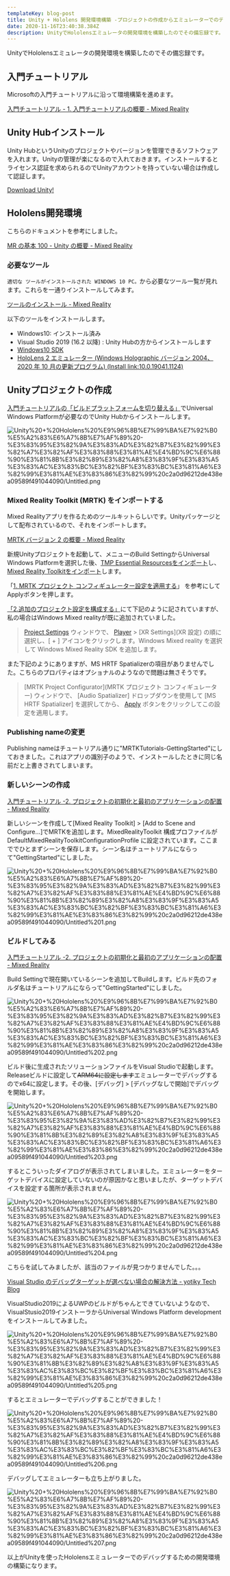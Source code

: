 ```yaml
---
templateKey: blog-post
title: Unity + Hololens 開発環境構築 -プロジェクトの作成からエミュレーターでのデバッグまで-
date: 2020-11-16T23:40:38.384Z
description: UnityでHololensエミュレータの開発環境を構築したのでその備忘録です。
---
```

UnityでHololensエミュレータの開発環境を構築したのでその備忘録です。

## 入門チュートリアル

Microsoftの入門チュートリアルに沿って環境構築を進めます。

[入門チュートリアル - 1. 入門チュートリアルの概要 - Mixed Reality](https://docs.microsoft.com/ja-jp/windows/mixed-reality/develop/unity/tutorials/mr-learning-base-01)

## Unity Hubインストール

Unity HubというUnityのプロジェクトやバージョンを管理できるソフトウェアを入れます。Unityの管理が楽になるので入れておきます。インストールするとライセンス認証を求められるのでUnityアカウントを持っていない場合は作成して認証します。

[Download Unity!](https://unity3d.com/jp/get-unity/download)

## Hololens開発環境

こちらのドキュメントを参考にしました。

[MR の基本 100 - Unity の概要 - Mixed Reality](https://docs.microsoft.com/ja-jp/windows/mixed-reality/develop/unity/tutorials/holograms-100)

### 必要なツール

`適切な ツールがインストールされた WINDOWS 10 PC。`から必要なツール一覧が見れます。これらを一通りインストールしてみます。

[ツールのインストール - Mixed Reality](https://docs.microsoft.com/ja-jp/windows/mixed-reality/develop/install-the-tools?tabs=unity)

以下のツールをインストールします。

- Windows10: インストール済み
- Visual Studio 2019 (16.2 以降) : Unity Hubの方からインストールします
- [Windows10 SDK](https://developer.microsoft.com/ja-jp/windows/downloads/windows-10-sdk/)
- [HoloLens 2 エミュレーター (Windows Holographic バージョン 2004、2020 年 10 月の更新プログラム) (Install link:10.0.19041.1124)](https://go.microsoft.com/fwlink/?linkid=2145829)

## Unityプロジェクトの作成

[入門チュートリアルの「ビルドプラットフォームを切り替える」](https://docs.microsoft.com/ja-jp/windows/mixed-reality/develop/unity/tutorials/mr-learning-base-02#switching-the-build-platform)でUniversal Windows Platformが必要なのでUnity Hubからインストールします。

![Unity%20+%20Hololens%20%E9%96%8B%E7%99%BA%E7%92%B0%E5%A2%83%E6%A7%8B%E7%AF%89%20-%E3%83%95%E3%82%9A%E3%83%AD%E3%82%B7%E3%82%99%E3%82%A7%E3%82%AF%E3%83%88%E3%81%AE%E4%BD%9C%E6%88%90%E3%81%8B%E3%82%89%E3%82%A8%E3%83%9F%E3%83%A5%E3%83%AC%E3%83%BC%E3%82%BF%E3%83%BC%E3%81%A6%E3%82%99%E3%81%AE%E3%83%86%E3%82%99%20c2a0d96212de438ea09589f491044090/Untitled.png](https://www.notion.so/image/https%3A%2F%2Fs3-us-west-2.amazonaws.com%2Fsecure.notion-static.com%2F38360a55-2129-4afd-aba8-c66e028fadb6%2FUntitled.png?table=block&id=c2a0d962-12de-438e-a095-89f491044090&width=1920&userId=&cache=v2)

### Mixed Reality Toolkit (MRTK) をインポートする

Mixed Realityアプリを作るためのツールキットらしいです。Unityパッケージとして配布されているので、それをインポートします。

[MRTK バージョン 2 の概要 - Mixed Reality](https://docs.microsoft.com/ja-jp/windows/mixed-reality/develop/unity/mrtk-getting-started)

新規Unityプロジェクトを起動して、メニューのBuild SettingからUniversal Windows Platformを選択した後、[TMP Essential Resourcesをインポート](https://docs.microsoft.com/ja-jp/windows/mixed-reality/develop/unity/tutorials/mr-learning-base-02#importing-the-textmeshpro-essential-resources)し、[Mixed Reality Toolkitをインポート](https://docs.microsoft.com/ja-jp/windows/mixed-reality/develop/unity/tutorials/mr-learning-base-02#importing-the-mixed-reality-toolkit)します。

「[1. MRTK プロジェクト コンフィギュレーター設定を適用する](https://docs.microsoft.com/ja-jp/windows/mixed-reality/develop/unity/tutorials/mr-learning-base-02#1-apply-the-mrtk-project-configurator-settings)」 を参考にしてApplyボタンを押します。

[「2.追加のプロジェクト設定を構成する」](https://docs.microsoft.com/ja-jp/windows/mixed-reality/develop/unity/tutorials/mr-learning-base-02#2-configure-additional-project-settings)にて下記のように記されていますが、私の場合はWindows Mixed realityが既に追加されていました。

> [Project Settings](notion://www.notion.so/kwst/%E3%83%97%E3%83%AD%E3%82%B8%E3%82%A7%E3%82%AF%E3%83%88%E8%A8%AD%E5%AE%9A) ウィンドウで、 [Player](notion://www.notion.so/kwst/%E3%83%97%E3%83%AC%E3%82%A4%E3%83%A4%E3%83%BC) > [XR Settings](XR 設定) の順に選択し、[ + ] アイコンをクリックします。Windows Mixed reality を選択して Windows Mixed Reality SDK を追加します。

また下記のようにありますが、MS HRTF Spatializerの項目がありませんでした。こちらのプロパティはオプショナルのようなので問題は無さそうです。

> [MRTK Project Configurator](MRTK プロジェクト コンフィギュレーター) ウィンドウで、 [Audio Spatializer] ドロップダウンを使用して [MS HRTF Spatializer] を選択してから、 [Apply](notion://www.notion.so/kwst/%E9%81%A9%E7%94%A8) ボタンをクリックしてこの設定を適用します。

### Publishing nameの変更

Publishing nameはチュートリアル通りに"MRTKTutorials-GettingStarted"にしておきました。これはアプリの識別子のようで、インストールしたときに同じ名前だと上書きされてしまいます。

### 新しいシーンの作成

[入門チュートリアル -2. プロジェクトの初期化と最初のアプリケーションの配置 - Mixed Reality](https://docs.microsoft.com/ja-jp/windows/mixed-reality/develop/unity/tutorials/mr-learning-base-02#creating-and-configuring-the-scene)

新しいシーンを作成して[Mixed Reality Toolkit] > [Add to Scene and Configure...]でMRTKを追加します。MixedRealityToolkit 構成プロファイルが DefaultMixedRealityToolkitConfigurationProfile に設定されています。ここまででひとまずシーンを保存します。シーン名はチュートリアルにならって"GettingStarted"にしました。

![Unity%20+%20Hololens%20%E9%96%8B%E7%99%BA%E7%92%B0%E5%A2%83%E6%A7%8B%E7%AF%89%20-%E3%83%95%E3%82%9A%E3%83%AD%E3%82%B7%E3%82%99%E3%82%A7%E3%82%AF%E3%83%88%E3%81%AE%E4%BD%9C%E6%88%90%E3%81%8B%E3%82%89%E3%82%A8%E3%83%9F%E3%83%A5%E3%83%AC%E3%83%BC%E3%82%BF%E3%83%BC%E3%81%A6%E3%82%99%E3%81%AE%E3%83%86%E3%82%99%20c2a0d96212de438ea09589f491044090/Untitled%201.png](https://www.notion.so/image/https%3A%2F%2Fs3-us-west-2.amazonaws.com%2Fsecure.notion-static.com%2Fe3fd2e95-da3f-433d-a1b7-4848ed0139a4%2FUntitled.png?table=block&id=c64800b6-d010-4727-9633-ff295bcf1a0f&width=2850&userId=&cache=v2)

### ビルドしてみる

[入門チュートリアル -2. プロジェクトの初期化と最初のアプリケーションの配置 - Mixed Reality](https://docs.microsoft.com/ja-jp/windows/mixed-reality/develop/unity/tutorials/mr-learning-base-02#building-your-application-to-your-hololens-2)

Build Settingで現在開いているシーンを追加してBuildします。ビルド先のフォルダ名はチュートリアルにならって"GettingStarted"にしました。

![Unity%20+%20Hololens%20%E9%96%8B%E7%99%BA%E7%92%B0%E5%A2%83%E6%A7%8B%E7%AF%89%20-%E3%83%95%E3%82%9A%E3%83%AD%E3%82%B7%E3%82%99%E3%82%A7%E3%82%AF%E3%83%88%E3%81%AE%E4%BD%9C%E6%88%90%E3%81%8B%E3%82%89%E3%82%A8%E3%83%9F%E3%83%A5%E3%83%AC%E3%83%BC%E3%82%BF%E3%83%BC%E3%81%A6%E3%82%99%E3%81%AE%E3%83%86%E3%82%99%20c2a0d96212de438ea09589f491044090/Untitled%202.png](https://www.notion.so/image/https%3A%2F%2Fs3-us-west-2.amazonaws.com%2Fsecure.notion-static.com%2Fff673ea1-7f68-4cc5-a36d-26d4e2e6b600%2FUntitled.png?table=block&id=82204b07-2082-4b4f-ae57-b35e4715780f&width=1240&userId=&cache=v2)

ビルド後に生成されたソリューションファイルをVisual Studioで起動します。Releaseビルドに設定して~~ARM64に設定します~~エミュレーターでデバッグするのでx64に設定します。その後、[デバッグ] > [デバッグなしで開始]でデバッグを開始します。

![Unity%20+%20Hololens%20%E9%96%8B%E7%99%BA%E7%92%B0%E5%A2%83%E6%A7%8B%E7%AF%89%20-%E3%83%95%E3%82%9A%E3%83%AD%E3%82%B7%E3%82%99%E3%82%A7%E3%82%AF%E3%83%88%E3%81%AE%E4%BD%9C%E6%88%90%E3%81%8B%E3%82%89%E3%82%A8%E3%83%9F%E3%83%A5%E3%83%AC%E3%83%BC%E3%82%BF%E3%83%BC%E3%81%A6%E3%82%99%E3%81%AE%E3%83%86%E3%82%99%20c2a0d96212de438ea09589f491044090/Untitled%203.png](https://www.notion.so/image/https%3A%2F%2Fs3-us-west-2.amazonaws.com%2Fsecure.notion-static.com%2Fe89cf4b2-3bab-4e58-ad06-702a0eab0803%2FUntitled.png?table=block&id=a9904358-812f-4657-a6b6-b08331c289e3&width=630&userId=&cache=v2)

するとこういったダイアログが表示されてしまいました。エミュレーターをターゲットデバイスに設定していないのが原因かなと思いましたが、ターゲットデバイスを設定する箇所が表示されません。

![Unity%20+%20Hololens%20%E9%96%8B%E7%99%BA%E7%92%B0%E5%A2%83%E6%A7%8B%E7%AF%89%20-%E3%83%95%E3%82%9A%E3%83%AD%E3%82%B7%E3%82%99%E3%82%A7%E3%82%AF%E3%83%88%E3%81%AE%E4%BD%9C%E6%88%90%E3%81%8B%E3%82%89%E3%82%A8%E3%83%9F%E3%83%A5%E3%83%AC%E3%83%BC%E3%82%BF%E3%83%BC%E3%81%A6%E3%82%99%E3%81%AE%E3%83%86%E3%82%99%20c2a0d96212de438ea09589f491044090/Untitled%204.png](https://www.notion.so/image/https%3A%2F%2Fs3-us-west-2.amazonaws.com%2Fsecure.notion-static.com%2F1bf1ab6a-4af5-4a67-ba09-32d64c4338a6%2FUntitled.png?table=block&id=361df9b8-4a45-41c7-865c-b0580ddd2849&width=890&userId=&cache=v2)

こちらを試してみましたが、該当のファイルが見つかりませんでした。。。

[Visual Studio のデバッグターゲットが選べない場合の解決方法 - yotiky Tech Blog](https://yotiky.hatenablog.com/entry/2019/10/17/VisualStudio_0x89721500)

VisualStudio2019によるUWPのビルドがちゃんとできていないようなので、VisualStusio2019インストーラからUniversal Windows Platform developmentをインストールしてみました。

![Unity%20+%20Hololens%20%E9%96%8B%E7%99%BA%E7%92%B0%E5%A2%83%E6%A7%8B%E7%AF%89%20-%E3%83%95%E3%82%9A%E3%83%AD%E3%82%B7%E3%82%99%E3%82%A7%E3%82%AF%E3%83%88%E3%81%AE%E4%BD%9C%E6%88%90%E3%81%8B%E3%82%89%E3%82%A8%E3%83%9F%E3%83%A5%E3%83%AC%E3%83%BC%E3%82%BF%E3%83%BC%E3%81%A6%E3%82%99%E3%81%AE%E3%83%86%E3%82%99%20c2a0d96212de438ea09589f491044090/Untitled%205.png](https://www.notion.so/image/https%3A%2F%2Fs3-us-west-2.amazonaws.com%2Fsecure.notion-static.com%2F40fc3cda-df05-4911-ba3a-0750f46e2412%2FUntitled.png?table=block&id=2d5ea862-162f-4691-8015-8b5ee9d3889e&width=940&userId=&cache=v2)

するとエミュレーターでデバッグすることができました！

![Unity%20+%20Hololens%20%E9%96%8B%E7%99%BA%E7%92%B0%E5%A2%83%E6%A7%8B%E7%AF%89%20-%E3%83%95%E3%82%9A%E3%83%AD%E3%82%B7%E3%82%99%E3%82%A7%E3%82%AF%E3%83%88%E3%81%AE%E4%BD%9C%E6%88%90%E3%81%8B%E3%82%89%E3%82%A8%E3%83%9F%E3%83%A5%E3%83%AC%E3%83%BC%E3%82%BF%E3%83%BC%E3%81%A6%E3%82%99%E3%81%AE%E3%83%86%E3%82%99%20c2a0d96212de438ea09589f491044090/Untitled%206.png](https://www.notion.so/image/https%3A%2F%2Fs3-us-west-2.amazonaws.com%2Fsecure.notion-static.com%2F3fdb0d5e-2c2c-424f-9e85-e342b9fb9197%2FUntitled.png?table=block&id=a1288804-7937-46c7-a622-77dd6d73b451&width=770&userId=&cache=v2)

デバッグしてエミュレーターも立ち上がりました。

![Unity%20+%20Hololens%20%E9%96%8B%E7%99%BA%E7%92%B0%E5%A2%83%E6%A7%8B%E7%AF%89%20-%E3%83%95%E3%82%9A%E3%83%AD%E3%82%B7%E3%82%99%E3%82%A7%E3%82%AF%E3%83%88%E3%81%AE%E4%BD%9C%E6%88%90%E3%81%8B%E3%82%89%E3%82%A8%E3%83%9F%E3%83%A5%E3%83%AC%E3%83%BC%E3%82%BF%E3%83%BC%E3%81%A6%E3%82%99%E3%81%AE%E3%83%86%E3%82%99%20c2a0d96212de438ea09589f491044090/Untitled%207.png](https://www.notion.so/image/https%3A%2F%2Fs3-us-west-2.amazonaws.com%2Fsecure.notion-static.com%2F05ba4541-cc86-43f3-954f-4ad07bcf2e22%2FUntitled.png?table=block&id=643c6644-6f84-4759-aef2-8657492e1ce7&width=2200&userId=&cache=v2)

以上がUnityを使ったHololensエミュレーターでのデバッグするための開発環境の構築になります。